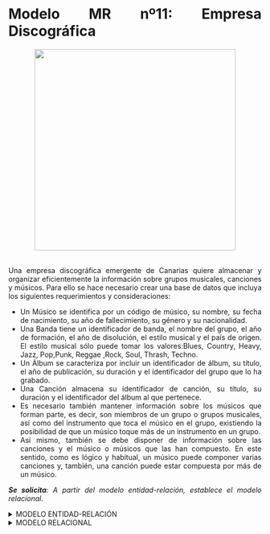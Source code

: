<div align="justify">

# Modelo MR nº11: Empresa Discográfica

<div align="center">
<img src="https://github.com/jpexposito/base-datos/raw/main/MR/tareas/tarea11/img/discografica.png" width="400px"/>
</div>

</br>

Una empresa discográfica emergente de Canarias quiere almacenar y organizar eficientemente la información sobre grupos musicales, canciones y músicos. Para ello se hace necesario crear una base de datos que incluya los siguientes requerimientos y consideraciones:
- Un Músico se identifica por un código de músico, su nombre, su fecha de nacimiento, su año de fallecimiento, su género y su nacionalidad.
- Una Banda tiene un identificador de banda, el nombre del grupo, el año de formación, el año de disolución, el estilo musical y el país de origen. El estilo musical sólo puede tomar los valores:Blues, Country, Heavy, Jazz, Pop,Punk, Reggae ,Rock, Soul, Thrash, Techno.
- Un Álbum se caracteriza por incluir un identificador de álbum, su título, el año de publicación, su duración y el identificador del grupo que lo ha grabado.
- Una Canción almacena su identificador de canción, su título, su duración y el identificador del álbum al que pertenece.
- Es necesario también mantener información sobre los músicos que forman parte, es decir, son miembros de un grupo o grupos musicales, así como del instrumento que toca el músico en el grupo, existiendo la posibilidad de que un músico toque más de un instrumento en un grupo.
- Así mismo, también se debe disponer de información sobre las canciones y el músico o músicos que las han compuesto. En este sentido, como es lógico y habitual, un músico puede componer varias canciones y, también, una canción puede estar compuesta por más de un músico.


_**Se solicita**: A partir del modelo entidad-relación, establece el modelo relacional._


<details>
      <summary>MODELO ENTIDAD-RELACIÓN</summary>   
  </br>
  
  <img src="https://github.com/jpexposito/base-datos/raw/main/MR/tareas/tarea11/img/musica-diagrama.drawio.png">
  
  </br>

</details>

<details>
      <summary>MODELO RELACIONAL</summary>   
  </br>
  
  <img src="">
  
  </br>
  
</div>
